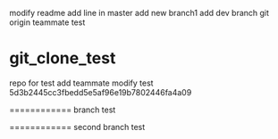modify readme
add line in master
add new branch1
add dev branch
git origin teammate test
# git_clone_test
repo for test
add teammate modify test
5d3b2445cc3fbedd5e5af96e19b7802446fa4a09




============
branch test


============
second branch test
